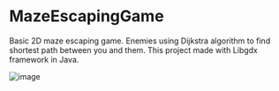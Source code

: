 # MazeEscapingGame
Basic 2D maze escaping game. Enemies using Dijkstra algorithm to find shortest path between you and them. This project made with Libgdx framework in Java.




![image](https://user-images.githubusercontent.com/83495182/116780589-5991d080-aa86-11eb-8a2e-046728d2e0c6.png)
